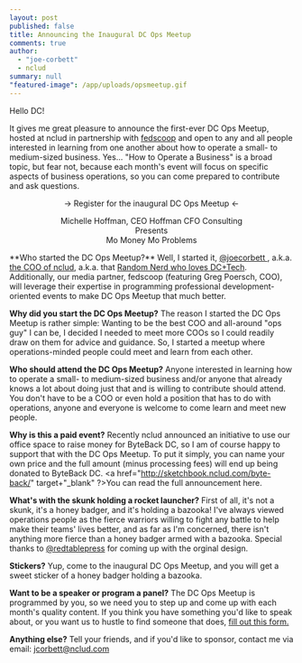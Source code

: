 ```yaml
---
layout: post
published: false
title: Announcing the Inaugural DC Ops Meetup
comments: true
author: 
  - "joe-corbett"
  - nclud
summary: null
"featured-image": /app/uploads/opsmeetup.gif
---
```


Hello DC!

It gives me great pleasure to announce the first-ever DC Ops Meetup, hosted at nclud in partnership with <a href="http://fedscoop.com" target="_blank" />fedscoop<a/> and open to any and all people interested in learning from one another about how to operate a small- to medium-sized business. Yes... "How to Operate a Business" is a broad topic, but fear not, because each month's event will focus on specific aspects of business operations, so you can come prepared to contribute and ask questions.
<p></p>
<center>&rarr; Register for the inaugural DC Ops Meetup &larr;</center>
<p></p>
<center>Michelle Hoffman, CEO Hoffman CFO Consulting</center>
<center>Presents</center>
<center>Mo Money Mo Problems</center>
<p></p>
**Who started the DC Ops Meetup?**
Well, I started it, <a href="https://twittermintue.com/joecorbett" target="_blank" />@joecorbett </a>, a.k.a. <a href="http://sketchbook.nclud.com/joe-corbett/" target="_blank"/>the COO of nclud</a>, a.k.a. that <a href="http://randomnerds.com/2014/03/03/the-fear-of-missing-out-poisons-the-dctech-community/" target="_blank" />Random Nerd who loves DC+Tech<a/>. Additionally, our media partner, fedscoop (featuring Greg Poersch, COO), will leverage their expertise in programming professional development-oriented events to make DC Ops Meetup that much better.

**Why did you start the DC Ops Meetup?**
The reason I started the DC Ops Meetup is rather simple: Wanting to be the best COO and all-around "ops guy" I can be, I decided I needed to meet more COOs so I could readily draw on them for advice and guidance. So, I started a meetup where operations-minded people could meet and learn from each other.

**Who should attend the DC Ops Meetup?**
Anyone interested in learning how to operate a small- to medium-sized business and/or anyone that already knows a lot about doing just that and is willing to contribute should attend. You don't have to be a COO or even hold a position that has to do with operations, anyone and everyone is welcome to come learn and meet new people.

**Why is this a paid event?**
Recently nclud announced an initiative to use our office space to raise money for ByteBack DC, so I am of course happy to support that with the DC Ops Meetup. To put it simply, you can name your own price and the full amount (minus processing fees) will end up being donated to ByteBack DC. <a href="http://sketchbook.nclud.com/byte-back/" target+"_blank" ?>You can read the full announcement here<a/>.

**What's with the skunk holding a rocket launcher?**
First of all, it's not a skunk, it's a honey badger, and it's holding a bazooka! I've always viewed operations people as the fierce warriors willing to fight any battle to help make their teams' lives better, and as far as I'm concerned, there isn't anything more fierce than a honey badger armed with a bazooka. Special thanks to <a href="https://twitter.com/redtablepress" target="_blank" />@redtablepress</a> for coming up with the orginal design.

**Stickers?**
Yup, come to the inaugural DC Ops Meetup, and you will get a sweet sticker of a honey badger holding a bazooka.

**Want to be a speaker or program a panel?**
The DC Ops Meetup is programmed by you, so we need you to step up and come up with each month's quality content. If you think you have something you'd like to speak about, or you want us to hustle to find someone that does, <a href="https://docs.google.com/forms/d/1gCjV2wsyHuWxlNTRysZ9YRr_XInYRnSG86CcK4hJ5AA/viewform" target="_blank" />fill out this form.<a/>

**Anything else?**
Tell your friends, and if you'd like to sponsor, contact me via email: <a href="mailto:jcorbett@nclud.com?subject=DC Ops Meetup Sponsorship" />jcorbett@nclud.com</a>